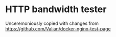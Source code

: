 # HTTP bandwidth tester

Unceremoniously copied with changes from https://github.com/Valian/docker-nginx-test-page
